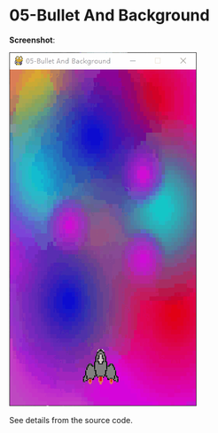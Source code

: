 <!--
 * @Descripttion: 
 * @version: 
 * @Author: JackZhang
 * @Date: 2020-04-01 11:47:11
 * @LastEditors: JackZhang
 * @LastEditTime: 2020-04-01 18:35:57
 -->
# 05-Bullet And Background

**Screenshot**:

![bullet and background](https://github.com/zzxzzk115/PyGameLearning/raw/master/screenshots/bullet_and_background.gif)


See details from the source code.





